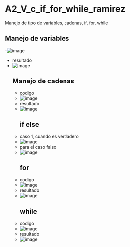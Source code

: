 # A2_V_c_if_for_while_ramirez
Manejo de tipo de variables, cadenas, if, for, while
## Manejo de variables
-![image](https://github.com/user-attachments/assets/81025f51-5d8b-462b-93e5-ab3cd0a5f1f6)
- resultado
- ![image](https://github.com/user-attachments/assets/4fd7eda9-6aaa-4e59-bdc2-9b9f1c4a2903)
  ## Manejo de cadenas
  - codigo
  - ![image](https://github.com/user-attachments/assets/b7aa9b9a-b478-4a5d-a2a7-80f9f5ef0f41)
  - resultado
  - ![image](https://github.com/user-attachments/assets/20f47d48-0cd5-441f-8a04-9be3732e995a)
    ## if else
  - caso 1, cuando es verdadero
  - ![image](https://github.com/user-attachments/assets/ff759cdf-c4b5-4593-b1de-a2623999d3fc)
  - para el caso falso
  - ![image](https://github.com/user-attachments/assets/32735ae5-f73d-4fbb-b357-62e29914ad94)
    ## for
  - codigo
  - ![image](https://github.com/user-attachments/assets/d81f1d89-fd25-4239-a5df-d6e84f852f3b)
  - resultado
  - ![image](https://github.com/user-attachments/assets/e5cbbbbd-f68b-4a89-80c2-5d35dfd797f1)
    ## while
  - codigo
  - ![image](https://github.com/user-attachments/assets/f731db53-d4e3-45b9-8504-44be9e1d1224)
  - resultado
  - ![image](https://github.com/user-attachments/assets/b5b17a9b-312b-4d1c-99bf-2ded0713b321)










